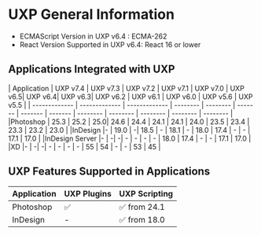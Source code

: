 <!--
index_desc: General information on UXP and its dependencies for 3rd party plugins and scripts
-->

# UXP General Information
- ECMAScript Version in UXP v6.4 : ECMA-262
- React Version Supported in UXP v6.4: React 16 or lower

## Applications Integrated with UXP

| Application  | UXP v7.4 | UXP v7.3 | UXP v7.2 | UXP v7.1 | UXP v7.0 | UXP v6.5| UXP v6.4| UXP v6.3| UXP v6.2 | UXP v6.1 | UXP v6.0 | UXP v5.6 | UXP v5.5 |
| ------------- | ------------- | ------------- | -------- | -------- | ------- | ------- | ------- | -------- | -------- | -------- | -------- | -------- | 
|Photoshop     | 25.3 | 25.2 | 25.0| 24.6     | 24.4     | 24.1    | 24.1    | 24.0    | 23.5     | 23.4     | 23.3     | 23.2     | 23.0     |
|InDesign      |- | 19.0 | -| 18.5        | -        | 18.1    | -       | 18.0    | 17.4	   | -        | -        | 17.1     | 17.0     |
|InDesign Server |- | -| -| -        | -        | -       | -       | 18.0    | 17.4	   | -        | -        | 17.1     | 17.0     |
|XD            |- | -| -| -        | -        | -       | -       | 55      | 54	   | -        | -        | 53       | 45       |


## UXP Features Supported in Applications
| Application   | UXP Plugins    | UXP Scripting |
| ------------- | -------------- | ------------- | 
| Photoshop     | ✅	            | ✅ from 24.1  |
| InDesign      | -	             | ✅ from 18.0  |
